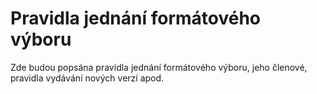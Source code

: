 # Pravidla jednání formátového výboru #

Zde budou popsána pravidla jednání formátového výboru, jeho členové, pravidla vydávání nových verzí apod.